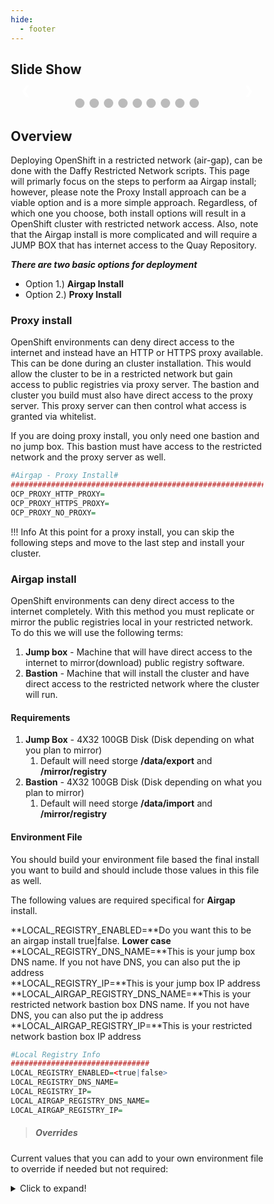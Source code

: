 ```yaml
---
hide:
  - footer
---
```

<script>
  document.title = "Deploy OCP - Restricted Network";
</script>
<!-- CSS FOR SLIDESHOW -->
## Slide Show
<style>
* {box-sizing:border-box}

/* Slideshow container */
.slideshow-container {
  max-width: 1000px;
  position: relative;
  margin: auto;
}

/* Hide the images by default */
.mySlides {
  display: none;
}

/* Next & previous buttons */
.prev, .next {
  cursor: pointer;
  position: absolute;
  top: 50%;
  width: auto;
  margin-top: -22px;
  padding: 16px;
  color: white;
  font-weight: bold;
  font-size: 18px;
  transition: 0.6s ease;
  border-radius: 0 3px 3px 0;
  user-select: none;
}

/* Position the "next button" to the right */
.next {
  right: 0;
  border-radius: 3px 0 0 3px;
}

/* On hover, add a black background color with a little bit see-through */
.prev:hover, .next:hover {
  background-color: rgba(0,0,0,0.8);
}

/* Caption text */
.text {
  color: #f2f2f2;
  font-size: 15px;
  padding: 8px 12px;
  position: absolute;
  bottom: 8px;
  width: 100%;
  text-align: center;
}

/* Number text (1/3 etc) */
.numbertext {
  color: #f2f2f2;
  font-size: 12px;
  padding: 8px 12px;
  position: absolute;
  top: 0;
}

/* The dots/bullets/indicators */
.dot {
  cursor: pointer;
  height: 15px;
  width: 15px;
  margin: 0 2px;
  background-color: #bbb;
  border-radius: 50%;
  display: inline-block;
  transition: background-color 0.6s ease;
}

.active, .dot:hover {
  background-color: #717171;
}

/* Fading animation */
.fade {
  animation-name: fade;
  animation-duration: 1.5s;
}

@keyframes fade {
  from {opacity: .4}
  to {opacity: 1}
}
</style>

<div class="slideshow-container">

  <!-- Full-width images with number and caption text -->
  <div class="mySlides fade">
    <div class="numbertext">1 / 3</div>
    <img src="../Restricted-Network-ppt/cover.png" style="width:100%">
    <div class="text">Intro</div>
  </div>

  <div class="mySlides fade">
    <div class="numbertext">1 / 3</div>
    <img src="../Restricted-Network-ppt/pic1.png" style="width:100%">
    <div class="text">Caption Text</div>
  </div>

  <div class="mySlides fade">
    <div class="numbertext">1 / 3</div>
    <img src="../Restricted-Network-ppt/pic2.png" style="width:100%">
    <div class="text">Caption Text</div>
  </div>

  <div class="mySlides fade">
    <div class="numbertext">1 / 3</div>
    <img src="../Restricted-Network-ppt/pic3.png" style="width:100%">
    <div class="text">Caption Text</div>
  </div>

  <div class="mySlides fade">
    <div class="numbertext">1 / 3</div>
    <img src="../Restricted-Network-ppt/pic4.png" style="width:100%">
    <div class="text">Caption Text</div>
  </div>

  <div class="mySlides fade">
    <div class="numbertext">1 / 3</div>
    <img src="../Restricted-Network-ppt/pic5.png" style="width:100%">
    <div class="text">Caption Text</div>
  </div>

  <div class="mySlides fade">
    <div class="numbertext">1 / 3</div>
    <img src="../Restricted-Network-ppt/pic6.png" style="width:100%">
    <div class="text">Caption Text</div>
  </div>

  <div class="mySlides fade">
    <div class="numbertext">1 / 3</div>
    <img src="../Restricted-Network-ppt/pic7.png" style="width:100%">
    <div class="text">Caption Text</div>
  </div>

  <div class="mySlides fade">
    <div class="numbertext">1 / 3</div>
    <img src="../Restricted-Network-ppt/pic8.png" style="width:100%">
    <div class="text">Caption Text</div>
  </div>

  <!-- Next and previous buttons -->
  <a class="prev" onclick="plusSlides(-1)">&#10094;</a>
  <a class="next" onclick="plusSlides(1)">&#10095;</a>
</div>
<br>


<!-- The dots/circles -->
<div style="text-align:center">
  <span class="dot" onclick="currentSlide(1)"></span>
  <span class="dot" onclick="currentSlide(2)"></span>
  <span class="dot" onclick="currentSlide(3)"></span>
  <span class="dot" onclick="currentSlide(4)"></span>
  <span class="dot" onclick="currentSlide(5)"></span>
  <span class="dot" onclick="currentSlide(6)"></span>
  <span class="dot" onclick="currentSlide(7)"></span>
  <span class="dot" onclick="currentSlide(8)"></span>
  <span class="dot" onclick="currentSlide(9)"></span>
</div>
<!-- JS FOR SLIDESHOW-->
<script>
let slideIndex = 1;
showSlides(slideIndex);

// Next/previous controls
function plusSlides(n) {
  showSlides(slideIndex += n);
}

// Thumbnail image controls
function currentSlide(n) {
  showSlides(slideIndex = n);
}

function showSlides(n) {
  let i;
  let slides = document.getElementsByClassName("mySlides");
  let dots = document.getElementsByClassName("dot");
  if (n > slides.length) {slideIndex = 1}
  if (n < 1) {slideIndex = slides.length}
  for (i = 0; i < slides.length; i++) {
    slides[i].style.display = "none";
  }
  for (i = 0; i < dots.length; i++) {
    dots[i].className = dots[i].className.replace(" active", "");
  }
  slides[slideIndex-1].style.display = "block";
  dots[slideIndex-1].className += " active";
}

</script>
<!-- END OF JS-->


## Overview
Deploying OpenShift in a restricted network (air-gap), can be done with the Daffy Restricted Network scripts. This page will primarly focus on the steps to perform aa Airgap install; however, please note the Proxy Install approach can be a viable option and is a more simple approach. Regardless, of which one you choose, both install options will result in a OpenShift cluster with restricted network access. Also, note that the Airgap install is more complicated and will require a JUMP BOX that has internet access to the Quay Repository.

***There are two basic options for deployment***

* Option 1.) **Airgap Install**
* Option 2.) **Proxy Install**  


### Proxy install

OpenShift environments can deny direct access to the internet and instead have an HTTP or HTTPS proxy available. This can be done during an cluster installation. This would allow the cluster to be in a restricted network but gain access to public registries via proxy server.  The bastion and cluster you build must also have direct access to the proxy server. This proxy server can then control what access is granted via whitelist.

If you are doing proxy install, you only need one bastion and no jump box.  This bastion must have access to the restricted network and the proxy server as well.


```R
#Airgap - Proxy Install#
######################################################################################
OCP_PROXY_HTTP_PROXY=
OCP_PROXY_HTTPS_PROXY=
OCP_PROXY_NO_PROXY=
```

!!! Info
      At this point for a proxy install, you can skip the following steps and move to the last step and install your cluster.


### Airgap install
OpenShift environments can deny direct access to the internet completely. With this method you must replicate or mirror the public registries local in your restricted network.  
To do this we will use the following terms:

1. **Jump box** - Machine that will have direct access to the internet to mirror(download) public registry software.
2. **Bastion**  - Machine that will install the cluster and have direct access to the restricted network where the cluster will run.

#### Requirements
1. **Jump Box**  - 4X32 100GB Disk (Disk depending on what you plan to mirror)
    1.  Default will need storge **/data/export** and **/mirror/registry**
2. **Bastion**   - 4X32 100GB Disk (Disk depending on what you plan to mirror)
    1.  Default will need storge **/data/import** and **/mirror/registry**



#### Environment File
You should build your environment file based the final install you want to  build and should include those values in this file as well.  

The following values are required specifical for **Airgap** install.

**LOCAL_REGISTRY_ENABLED=**Do you want this to be an airgap install true|false.  **Lower case**   
**LOCAL_REGISTRY_DNS_NAME=**This is your jump box DNS name. If you not have DNS, you can also put the ip address   
**LOCAL_REGISTRY_IP=**This is your jump box IP address    
**LOCAL_AIRGAP_REGISTRY_DNS_NAME=**This is your restricted network bastion box DNS name. If you not have DNS, you can also put the ip    address    
**LOCAL_AIRGAP_REGISTRY_IP=**This is your restricted network bastion box IP address   

```R
#Local Registry Info
###############################
LOCAL_REGISTRY_ENABLED=<true|false>
LOCAL_REGISTRY_DNS_NAME=
LOCAL_REGISTRY_IP=
LOCAL_AIRGAP_REGISTRY_DNS_NAME=
LOCAL_AIRGAP_REGISTRY_IP=
```

>##### Overrides
Current values that you can add to your own environment file to override if needed but not required:
<details>
<summary>Click to expand!</summary>
```R
#Catalogs to mirror
####################
OCP_CATALOG_MIRRORS="compliance-operator,container-security-operator,file-integrity-operator,local-storage-operator,ocs-operator"

#Directory Info
####################
OCP_REGISTRY_ROOT="/mirror/registry"
OCP_AIRGAP_EXPORT="${DATA_DIR}/export/airgap"
OCP_AIRGAP_IMPORT="${DATA_DIR}/import/airgap"
OCP_AIRGAP_EXPORT_FREE_DISK_SIZE_NEEDED="100"
OCP_AIRGAP_IMPORT_FREE_DISK_SIZE_NEEDED="100"

#Cert Info
####################
CA_CERT_OU="ca.${CLUSTER_NAME}.${BASE_DOMAIN}"
LOCAL_REGISTRY_CERTS_FOLDER="${DATA_DIR}/${PROJECT_NAME}/certs"

#Registry Info
####################
LOCAL_REGISTRY_PORT="8443"
LOCAL_OCP_REPOSITORY_NAME="ocp4/openshift4"
LOCAL_OLM_MIRROR_REPOSITORY_NAME="olm-mirror"

```
</details>

#### Mirror locally

From your jump box run the following command:
```console
/data/daffy/ocp/registry/build.sh <ENVIRONMENT_NAME>
```

#### Export Files
After the first command runs, it will display all the files that it created and you will now need to move them to your bastion box in the restricted network. You can do this via portable USB disk, scp, etc.  You just need to move these files any way you can to your restricted network bastion.

#### Move Files
In our example we will move via scp because our jump box has access to the bastion.  This could be via firewall or it has dual NIC cards (Public Nic/Private Nic)

```console
ssh <BASTION-IP> mkdir -p /data/import/airgap
scp /data/export/airgap/* <BASTION-IP>:/data/import/airgap
```


#### Prepare Bastion
Once all the files are on the bastion in the restricted network, you can run the script that was build from the previous step and copied over.  This will untar all files, install all command line tools and also install daffy locally.
!!! Info
    It does not mirror the registry or build the local registry, but gets the bastion ready for that next step

```console
/data/import/airgap/airgap-prep.sh
```



#### Build Local Mirror
From your bastion box run the following command:
```console
/data/daffy/ocp/registry/build.sh <ENVIRONMENT_NAME>
```
## Install Cluster

No you would just follow the normal steps to build your OpenShift registry.  

```console
/data/daffy/ocp/build.sh <ENVIRONMENT_NAME>
```

## Demo Video
!!! Info
      No voice over yet in video!


<html>
   <head>
      <title>HTML Video embed</title>
   </head>
   <body>
      <center>
        <iframe width="560" height="315" src="https://www.youtube.com/embed/stDQ1mxumKA" frameborder="0" allowfullscreen></iframe>
      </center>
   </body>
</html>

<html>
